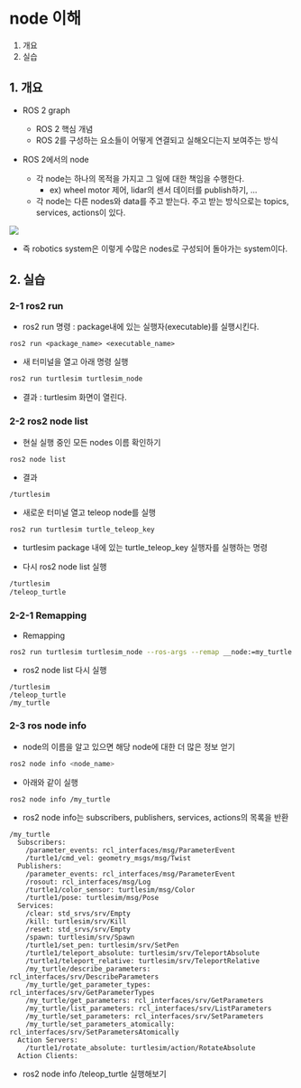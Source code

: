 # node 이해
1. 개요
2. 실습

## 1. 개요
* ROS 2 graph
  * ROS 2 핵심 개념
  * ROS 2를 구성하는 요소들이 어떻게 연결되고 실해오디는지 보여주는 방식

* ROS 2에서의 node
  * 각 node는 하나의 목적을 가지고 그 일에 대한 책임을 수행한다.
    * ex) wheel motor 제어, lidar의 센서 데이터를 publish하기, ...
  * 각 node는 다른 nodes와 data를 주고 받는다. 주고 받는 방식으로는 topics, services, actions이 있다.

![](https://docs.ros.org/en/foxy/_images/Nodes-TopicandService.gif)

* 즉 robotics system은 이렇게 수많은 nodes로 구성되어 돌아가는 system이다.

## 2. 실습
### 2-1 ros2 run
* ros2 run 명령 : package내에 있는 실행자(executable)를 실행시킨다.
```
ros2 run <package_name> <executable_name>
```
* 새 터미널을 열고 아래 명령 실행
```bash
ros2 run turtlesim turtlesim_node
```

* 결과 : turtlesim 화면이 열린다.


### 2-2 ros2 node list
* 현실 실행 중인 모든 nodes 이름 확인하기
```bash
ros2 node list
```

* 결과
```
/turtlesim
```

* 새로운 터미널 열고 teleop node를 실행
```
ros2 run turtlesim turtle_teleop_key
```
  * turtlesim package 내에 있는 turtle_teleop_key 실행자를 실행하는 명령

* 다시 ros2 node list 실행
```bash
/turtlesim
/teleop_turtle
```

### 2-2-1 Remapping
* Remapping
```bash
ros2 run turtlesim turtlesim_node --ros-args --remap __node:=my_turtle
```

* ros2 node list 다시 실행
```
/turtlesim
/teleop_turtle
/my_turtle
```

### 2-3 ros node info
* node의 이름을 알고 있으면 해당 node에 대한 더 많은 정보 얻기
```bash
ros2 node info <node_name>
```

* 아래와 같이 실행
```bash
ros2 node info /my_turtle
```

* ros2 node info는 subscribers, publishers, services, actions의 목록을 반환
```
/my_turtle
  Subscribers:
    /parameter_events: rcl_interfaces/msg/ParameterEvent
    /turtle1/cmd_vel: geometry_msgs/msg/Twist
  Publishers:
    /parameter_events: rcl_interfaces/msg/ParameterEvent
    /rosout: rcl_interfaces/msg/Log
    /turtle1/color_sensor: turtlesim/msg/Color
    /turtle1/pose: turtlesim/msg/Pose
  Services:
    /clear: std_srvs/srv/Empty
    /kill: turtlesim/srv/Kill
    /reset: std_srvs/srv/Empty
    /spawn: turtlesim/srv/Spawn
    /turtle1/set_pen: turtlesim/srv/SetPen
    /turtle1/teleport_absolute: turtlesim/srv/TeleportAbsolute
    /turtle1/teleport_relative: turtlesim/srv/TeleportRelative
    /my_turtle/describe_parameters: rcl_interfaces/srv/DescribeParameters
    /my_turtle/get_parameter_types: rcl_interfaces/srv/GetParameterTypes
    /my_turtle/get_parameters: rcl_interfaces/srv/GetParameters
    /my_turtle/list_parameters: rcl_interfaces/srv/ListParameters
    /my_turtle/set_parameters: rcl_interfaces/srv/SetParameters
    /my_turtle/set_parameters_atomically: rcl_interfaces/srv/SetParametersAtomically
  Action Servers:
    /turtle1/rotate_absolute: turtlesim/action/RotateAbsolute
  Action Clients:
```

* ros2 node info /teleop_turtle 실행해보기
  